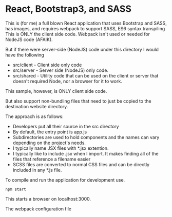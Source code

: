 # React, Bootstrap3, and SASS

This is (for me) a full blown React application that uses Bootstrap
and SASS, has images, and requires webpack to support SASS, ES6 syntax transpiling
This is ONLY the client side code. Webpack isn't used or needed
for NodeJS code (AFAIK).

But if there were server-side (NodeJS) code under this directory
I would have the following

- src/client - Client side only code
- src/server - Server side (NodeJS) only code.
- src/shared - Utility code that can be used on the client or server
that doesn't required Node, nor a browser for it to work.

This sample, however, is ONLY client side code.

But also support non-bundling files that need to just be copied to the 
destination website directory.

The approach is as follows:

- Developers put all their source in the src directory
- By default, the entry point is app.js
- Subdirectories are used to hold components and the names can vary depending on the project's needs.
- I typically name JSX files with *.jsx extention.
- I typically like to include .jsx when I import.  It makes finding all of the files that reference a filename easier
- SCSS files are converted to normal CSS files and can be directly included
in any *.js file.

To compile and run the application for development use.

    npm start
    
This starts a browser on localhost:3000.

The webpack configuration file 
